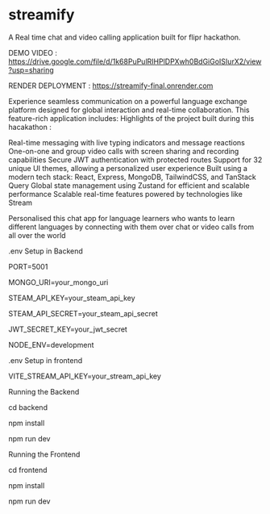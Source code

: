 # streamify
A Real time chat and video calling application built for flipr hackathon.


DEMO VIDEO : https://drive.google.com/file/d/1k68PuPulRIHPlDPXwh0BdGiGoISIurX2/view?usp=sharing

RENDER DEPLOYMENT :  https://streamify-final.onrender.com

Experience seamless communication on a powerful language exchange platform designed for global interaction and real-time collaboration. This feature-rich application includes: Highlights of the project built during this hacakathon : 

Real-time messaging with live typing indicators and message reactions
One-on-one and group video calls with screen sharing and recording capabilities
Secure JWT authentication with protected routes
Support for 32 unique UI themes, allowing a personalized user experience
Built using a modern tech stack: React, Express, MongoDB, TailwindCSS, and TanStack Query
Global state management using Zustand for efficient and scalable performance
Scalable real-time features powered by technologies like Stream

Personalised this chat app for language learners who wants to learn different languages by connecting with them over chat or video calls from all over the world 

.env Setup in Backend

PORT=5001

MONGO_URI=your_mongo_uri

STEAM_API_KEY=your_steam_api_key

STEAM_API_SECRET=your_steam_api_secret

JWT_SECRET_KEY=your_jwt_secret

NODE_ENV=development

.env Setup in frontend

VITE_STREAM_API_KEY=your_stream_api_key

Running the Backend


cd backend

npm install

npm run dev


Running the Frontend


cd frontend

npm install

npm run dev








